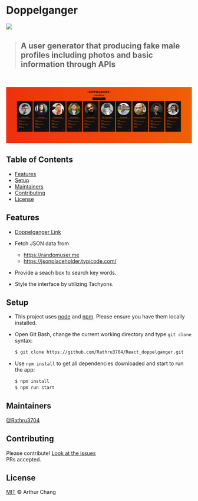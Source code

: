 
# Doppelganger

![](https://img.shields.io/badge/language-React-61DBFB.svg)

> ## A user generator that producing fake male profiles including photos and basic information through APIs
<br>

![](./public/doppelganger_screenshot.png)

## Table of Contents

- [Features](#features)
- [Setup](#setup)
- [Maintainers](#maintainers)
- [Contributing](#contributing)
- [License](#license)

## Features

* [Doppelganger Link](https://rathru3704.github.io/React_doppelganger/)

* Fetch JSON data from
    * https://randomuser.me
    * https://jsonplaceholder.typicode.com/

* Provide a seach box to search key words.

* Style the interface by utilizing Tachyons.

## Setup

* This project uses [node](http://nodejs.org) and [npm](https://npmjs.com). Please ensure you have them locally installed.

* Open Git Bash, change the current working directory and type `git clone` syntax:

    ```sh
    $ git clone https://github.com/Rathru3704/React_doppelganger.git
    ```

* Use `npm install` to get all dependencies downloaded and start to run the app:

    ```sh
    $ npm install
    $ npm run start
    ```

## Maintainers

[@Rathru3704](https://github.com/Rathru3704)

## Contributing

Please contribute! [Look at the issues](https://github.com/Rathru3704/React_doppelganger/issues)<br />
PRs accepted.

## License

[MIT](LICENSE) © Arthur Chang